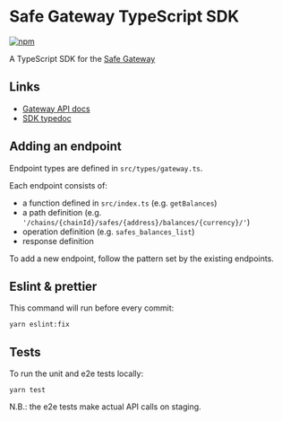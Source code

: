 # Safe Gateway TypeScript SDK
[![npm](https://img.shields.io/npm/v/@gnosis.pm/safe-react-gateway-sdk?label=%40gnosis.pm%2Fsafe-react-gateway-sdk)](https://www.npmjs.com/package/@gnosis.pm/safe-react-gateway-sdk)

A TypeScript SDK for the [Safe Gateway](https://github.com/gnosis/safe-client-gateway)


## Links
* [Gateway API docs](https://gnosis.github.io/safe-client-gateway/docs/routes/index.html)
* [SDK typedoc](https://gnosis.github.io/safe-react-gateway-sdk/modules.html)

## Adding an endpoint
Endpoint types are defined in `src/types/gateway.ts`.

Each endpoint consists of:

- a function defined in `src/index.ts` (e.g. `getBalances`)
- a path definition (e.g. `'/chains/{chainId}/safes/{address}/balances/{currency}/'`)
- operation definition (e.g. `safes_balances_list`)
- response definition

To add a new endpoint, follow the pattern set by the existing endpoints.

## Eslint & prettier

This command will run before every commit:

```
yarn eslint:fix
```

## Tests

To run the unit and e2e tests locally:

```
yarn test
```

N.B.: the e2e tests make actual API calls on staging.
